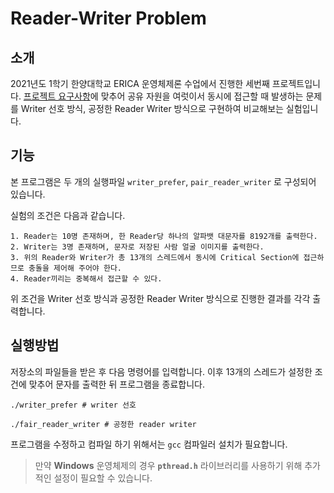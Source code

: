 # Reader-Writer Problem


## 소개

2021년도 1학기 한양대학교 ERICA 운영체제론 수업에서 진행한 세번째 프로젝트입니다. [프로젝트 요구사항](requirement.md)에 맞추어 공유 자원을 여럿이서 동시에 접근할 때 발생하는 문제를 Writer 선호 방식, 공정한 Reader Writer 방식으로 구현하여 비교해보는 실험입니다.

## 기능

본 프로그램은 두 개의 실행파일 ```writer_prefer```, ```pair_reader_writer``` 로 구성되어 있습니다.

실험의 조건은 다음과 같습니다.
    
    1. Reader는 10명 존재하며, 한 Reader당 하나의 알파뱃 대문자를 8192개를 출력한다.
    2. Writer는 3명 존재하며, 문자로 저장된 사람 얼굴 이미지를 출력한다.
    3. 위의 Reader와 Writer가 총 13개의 스레드에서 동시에 Critical Section에 접근하므로 충돌을 제어해 주어야 한다.
    4. Reader끼리는 중복해서 접근할 수 있다.

위 조건을 Writer 선호 방식과 공정한 Reader Writer 방식으로 진행한 결과를 각각 출력합니다.

## 실행방법

저장소의 파일들을 받은 후 다음 명령어를 입력합니다. 이후 13개의 스레드가 설정한 조건에 맞추어 문자를 출력한 뒤 프로그램을 종료합니다.

```shell
./writer_prefer # writer 선호

./fair_reader_writer # 공정한 reader writer
```

프로그램을 수정하고 컴파일 하기 위해서는 `gcc` 컴파일러 설치가 필요합니다.

> 만약 **Windows** 운영체제의 경우 **`pthread.h`** 라이브러리를 사용하기 위해 추가적인 설정이 필요할 수 있습니다.